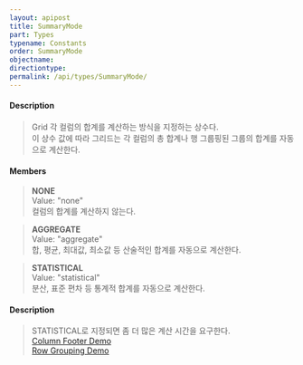 ```yaml
---
layout: apipost
title: SummaryMode
part: Types
typename: Constants
order: SummaryMode
objectname: 
directiontype: 
permalink: /api/types/SummaryMode/
---
```



#### Description

> Grid 각 컬럼의 합계를 계산하는 방식을 지정하는 상수다.  
> 이 상수 값에 따라 그리드는 각 컬럼의 총 합계나 행 그룹핑된 그룹의 합계를 자동으로 계산한다.

#### Members

> **NONE**  
> Value: "none"  
> 컬럼의 합계를 계산하지 않는다.  

> **AGGREGATE**  
> Value: "aggregate"  
> 합, 평균, 최대값, 최소값 등 산술적인 합계를 자동으로 계산한다.  

> **STATISTICAL**  
> Value: "statistical"  
> 분산, 표준 편차 등 통계적 합계를 자동으로 계산한다.  

#### Description

> STATISTICAL로 지정되면 좀 더 많은 계산 시간을 요구한다.  
> [Column Footer Demo](http://demo.realgrid.net/Demo/ColumnFooter)  
> [Row Grouping Demo](http://demo.realgrid.net/Demo/RowGrouping)

